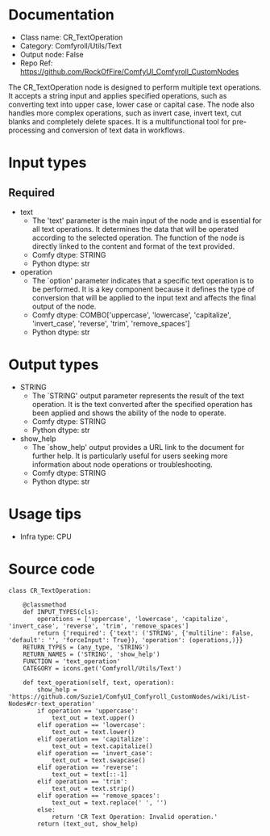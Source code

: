 # Documentation
- Class name: CR_TextOperation
- Category: Comfyroll/Utils/Text
- Output node: False
- Repo Ref: https://github.com/RockOfFire/ComfyUI_Comfyroll_CustomNodes

The CR_TextOperation node is designed to perform multiple text operations. It accepts a string input and applies specified operations, such as converting text into upper case, lower case or capital case. The node also handles more complex operations, such as invert case, invert text, cut blanks and completely delete spaces. It is a multifunctional tool for pre-processing and conversion of text data in workflows.

# Input types
## Required
- text
    - The 'text' parameter is the main input of the node and is essential for all text operations. It determines the data that will be operated according to the selected operation. The function of the node is directly linked to the content and format of the text provided.
    - Comfy dtype: STRING
    - Python dtype: str
- operation
    - The `option' parameter indicates that a specific text operation is to be performed. It is a key component because it defines the type of conversion that will be applied to the input text and affects the final output of the node.
    - Comfy dtype: COMBO['uppercase', 'lowercase', 'capitalize', 'invert_case', 'reverse', 'trim', 'remove_spaces']
    - Python dtype: str

# Output types
- STRING
    - The `STRING' output parameter represents the result of the text operation. It is the text converted after the specified operation has been applied and shows the ability of the node to operate.
    - Comfy dtype: STRING
    - Python dtype: str
- show_help
    - The `show_help' output provides a URL link to the document for further help. It is particularly useful for users seeking more information about node operations or troubleshooting.
    - Comfy dtype: STRING
    - Python dtype: str

# Usage tips
- Infra type: CPU

# Source code
```
class CR_TextOperation:

    @classmethod
    def INPUT_TYPES(cls):
        operations = ['uppercase', 'lowercase', 'capitalize', 'invert_case', 'reverse', 'trim', 'remove_spaces']
        return {'required': {'text': ('STRING', {'multiline': False, 'default': '', 'forceInput': True}), 'operation': (operations,)}}
    RETURN_TYPES = (any_type, 'STRING')
    RETURN_NAMES = ('STRING', 'show_help')
    FUNCTION = 'text_operation'
    CATEGORY = icons.get('Comfyroll/Utils/Text')

    def text_operation(self, text, operation):
        show_help = 'https://github.com/Suzie1/ComfyUI_Comfyroll_CustomNodes/wiki/List-Nodes#cr-text_operation'
        if operation == 'uppercase':
            text_out = text.upper()
        elif operation == 'lowercase':
            text_out = text.lower()
        elif operation == 'capitalize':
            text_out = text.capitalize()
        elif operation == 'invert_case':
            text_out = text.swapcase()
        elif operation == 'reverse':
            text_out = text[::-1]
        elif operation == 'trim':
            text_out = text.strip()
        elif operation == 'remove_spaces':
            text_out = text.replace(' ', '')
        else:
            return 'CR Text Operation: Invalid operation.'
        return (text_out, show_help)
```